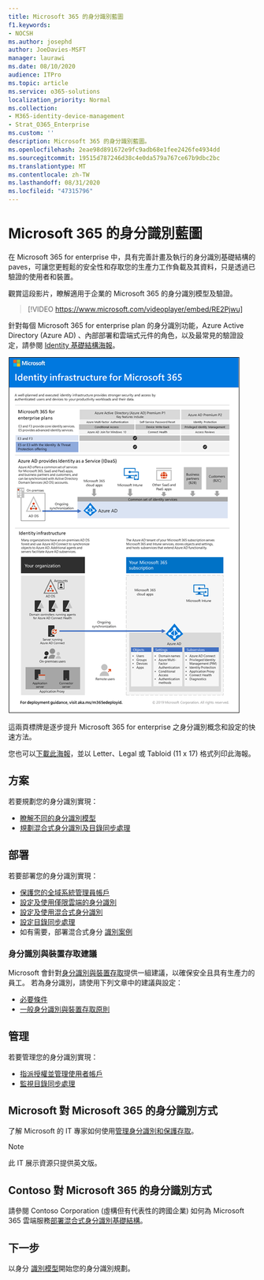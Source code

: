```yaml
---
title: Microsoft 365 的身分識別藍圖
f1.keywords:
- NOCSH
ms.author: josephd
author: JoeDavies-MSFT
manager: laurawi
ms.date: 08/10/2020
audience: ITPro
ms.topic: article
ms.service: o365-solutions
localization_priority: Normal
ms.collection:
- M365-identity-device-management
- Strat_O365_Enterprise
ms.custom: ''
description: Microsoft 365 的身分識別藍圖。
ms.openlocfilehash: 2eae98d891672e9fc9adb68e1fee2426fe4934dd
ms.sourcegitcommit: 19515d787246d38c4e0da579a767ce67b9dbc2bc
ms.translationtype: MT
ms.contentlocale: zh-TW
ms.lasthandoff: 08/31/2020
ms.locfileid: "47315796"
---
```

# <a name="identity-roadmap-for-microsoft-365"></a>Microsoft 365 的身分識別藍圖

在 Microsoft 365 for enterprise 中，具有完善計畫及執行的身分識別基礎結構的 paves，可讓您更輕鬆的安全性和存取您的生產力工作負載及其資料，只是透過已驗證的使用者和裝置。

觀賞這段影片，瞭解適用于企業的 Microsoft 365 的身分識別模型及驗證。

<p> </p>

> [!VIDEO https://www.microsoft.com/videoplayer/embed/RE2Pjwu]

針對每個 Microsoft 365 for enterprise plan 的身分識別功能，Azure Active Directory (Azure AD) 、內部部署和雲端式元件的角色，以及最常見的驗證設定，請參閱 [Identity 基礎結構海報](../downloads/m365e-identity-infra.pdf)。

[![身分識別基礎結構海報](../downloads/m365e-identity-infra.png)](../downloads/m365e-identity-infra.pdf)

這兩頁標牌是逐步提升 Microsoft 365 for enterprise 之身分識別概念和設定的快速方法。

您也可以[下載此海報](https://github.com/MicrosoftDocs/microsoft-365-docs/raw/public/microsoft-365/downloads/m365e-identity-infra.pdf)，並以 Letter、Legal 或 Tabloid (11 x 17) 格式列印此海報。

## <a name="plan"></a>方案

若要規劃您的身分識別實現：

- [瞭解不同的身分識別模型](about-microsoft-365-identity.md)
- [規劃混合式身分識別及目錄同步處理](plan-for-directory-synchronization.md)

## <a name="deploy"></a>部署

若要部署您的身分識別實現：

- [保護您的全域系統管理員帳戶](protect-your-global-administrator-accounts.md)
- [設定及使用僅限雲端的身分識別](cloud-only-identities.md)
- [設定及使用混合式身分識別](prepare-for-directory-synchronization.md)
- [設定目錄同步處理](set-up-directory-synchronization.md)
- 如有需要，部署混合式身分 [識別案例](hybrid-solutions.md)

### <a name="identity-and-device-access-recommendations"></a>身分識別與裝置存取建議

Microsoft 會針對[身分識別與裝置存取](microsoft-365-policies-configurations.md)提供一組建議，以確保安全且具有生產力的員工。 若為身分識別，請使用下列文章中的建議與設定：

- [必要條件](identity-access-prerequisites.md)
- [一般身分識別與裝置存取原則](identity-access-policies.md)

## <a name="manage"></a>管理

若要管理您的身分識別實現：

- [指派授權並管理使用者帳戶](assign-licenses-to-user-accounts.md)
- [監視目錄同步處理](view-directory-synchronization-status.md)

## <a name="how-microsoft-does-identity-for-microsoft-365"></a>Microsoft 對 Microsoft 365 的身分識別方式

了解 Microsoft 的 IT 專家如何使用[管理身分識別和保護存取](https://www.microsoft.com/en-us/itshowcase/managing-user-identities-and-secure-access-at-microsoft)。

>[!Note]
>此 IT 展示資源只提供英文版。
>

## <a name="how-contoso-did-identity-for-microsoft-365"></a>Contoso 對 Microsoft 365 的身分識別方式

請參閱 Contoso Corporation (虛構但有代表性的跨國企業) 如何為 Microsoft 365 雲端服務[部署混合式身分識別基礎結構](contoso-identity.md)。

## <a name="next-step"></a>下一步

以身分 [識別模型](about-microsoft-365-identity.md)開始您的身分識別規劃。
